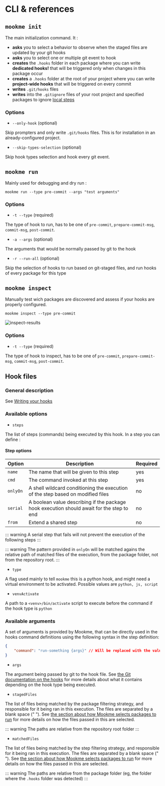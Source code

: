 # CLI & references

## `mookme init`

The main initialization command. It :

- **asks** you to select a behavior to observe when the staged files are updated by your git hooks
- **asks** you to select one or multiple git event to hook
- **creates** the `.hooks` folder in each package where you can write **dedicated hooks!** that will be triggered only
when changes in this package occur
- **creates** a `.hooks` folder at the root of your project where you can write **project-wide hooks** that will be
triggered on every commit
- **writes** `.git/hooks` files
- **writes** into the `.gitignore` files of your root project and specified packages to ignore [local steps](/features/#uncommited-steps-gitignore)

### Options

- `--only-hook` (optional)

Skip prompters and only write `.git/hooks` files. This is for installation in an already-configured project.

- `--skip-types-selection` (optional)

Skip hook types selection and hook every git event.

## `mookme run`

Mainly used for debugging and dry run :

`mookme run --type pre-commit --args "test arguments"`

### Options

- `-t --type` (required)

The type of hook to run, has to be one of `pre-commit`, `prepare-commit-msg`, `commit-msg`, `post-commit`.

- `-a --args` (optional)

The arguments that would be normally passed by git to the hook

- `-r --run-all` (optional)

Skip the selection of hooks to run based on git-staged files, and run hooks of every package for this type

## `mookme inspect`

Manually test wich packages are discovered and assess if your hooks are properly configured.

`mookme inspect --type pre-commit`

<img src="/inspect-results.png" alt="inspect-results"/>

### Options

- `-t --type` (required)

The type of hook to inspect, has to be one of `pre-commit`, `prepare-commit-msg`, `commit-msg`, `post-commit`.

## Hook files

### General description

See [Writing your hooks](/get-started/#writing-your-hooks)

### Available options

- `steps`

The list of steps (commands) being executed by this hook. In a step you can define :

#### Step options

| Option        | Description           | Required  |
| ------------- | ------------- | ------|
| `name`      | The name that will be given to this step | yes |
| `cmd`      | The command invoked at this step |   yes |
| `onlyOn` | A shell wildcard conditioning the execution of the step based on modified files      |    no |
| `serial` | A boolean value describing if the package hook execution should await for the step to end |    no |
| `from` | Extend a shared step |    no |

::: warning
A serial step that fails will not prevent the execution of the following steps
:::

::: warning
The pattern provided in `onlyOn` will be matched agains the relative path of matched files of the execution, from the package folder, not from the repository root.
:::

- `type`

A flag used mainly to tell `mookme` this is a python hook, and might need a virtual environment to be activated. Possible values are `python, js, script`

- `venvActivate`

A path to a `<venv>/bin/activate` script to execute before the command if the hook type is `python`

### Available arguments

A set of arguments is provided by Mookme, that can be directly used in the hooks command definitions using the following syntax in the step definition:

````json
{
    "command": "run-something {args}" // Will be replaced with the value of `args`
}
````

- `args`

The argument being passed by git to the hook file. See [the Git documentation on the hooks](https://git-scm.com/book/en/v2/Customizing-Git-Git-Hooks) for more details about what it contains depending on the hook type being executed.

- `stagedFiles`

The list of files being matched by the package filtering strategy, and responsible for it being ran in this execution. The files are separated by a blank space (" "). See [the section about how Mookme selects packages to run](/get-started/#how-will-mookme-decide-which-hooks-to-run) for more details on how the files passed in this are selected.

::: warning
The paths are relative from the repository root folder
:::

- `matchedFiles`

The list of files being matched by the step filtering strategy, and responsible for it being ran in this execution. The files are separated by a blank space (" "). See [the section about how Mookme selects packages to run](/get-started/#how-will-mookme-decide-which-hooks-to-run) for more details on how the files passed in this are selected.

::: warning
The paths are relative from the package folder (eg, the folder where the `.hooks` folder was detected)
:::
